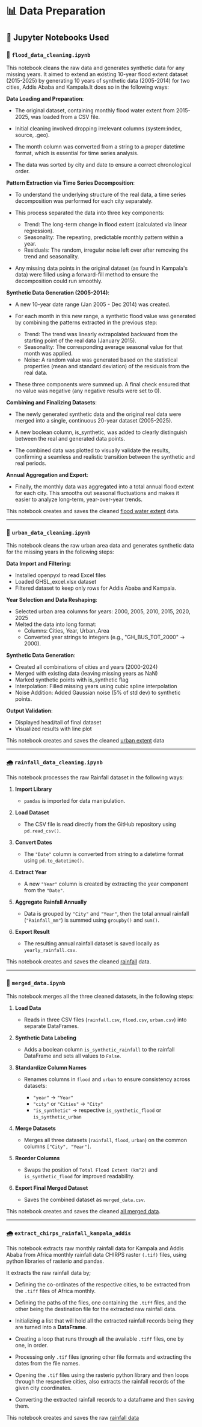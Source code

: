 # 📊 Data Preparation

## 📓 Jupyter Notebooks Used

### 🌊 `flood_data_cleaning.ipynb`

This notebook cleans the raw data and generates synthetic data for any missing
 years. It aimed to extend an existing 10-year flood extent dataset (2015-2025)
  by generating 10 years of synthetic data (2005-2014) for two cities,
   Addis Ababa and Kampala.It does so in the following ways:

**Data Loading and Preparation**:  

- The original dataset, containing monthly flood water extent from 2015-2025, was
 loaded from a CSV file.

- Initial cleaning involved dropping irrelevant columns (system:index, source, .geo).

- The month column was converted from a string to a proper datetime format, which
 is essential for time series analysis.

- The data was sorted by city and date to ensure a correct chronological order.

**Pattern Extraction via Time Series Decomposition**:  

- To understand the underlying structure of the real data, a time series
 decomposition was performed for each city separately.

- This process separated the data into three key components:

  - Trend: The long-term change in flood extent (calculated via linear regression).
  - Seasonality: The repeating, predictable monthly pattern within a year.
  - Residuals: The random, irregular noise left over after removing the trend
   and seasonality.

- Any missing data points in the original dataset (as found in Kampala's data)
 were filled using a forward-fill method to ensure the decomposition could run smoothly.

**Synthetic Data Generation (2005-2014)**:  

- A new 10-year date range (Jan 2005 - Dec 2014) was created.

- For each month in this new range, a synthetic flood value was generated by
 combining the patterns extracted in the previous step:
  - Trend: The trend was linearly extrapolated backward from the starting point of
 the real data (January 2015).
  - Seasonality: The corresponding average seasonal value for that month was applied.
  - Noise: A random value was generated based on the statistical properties (mean
 and standard deviation) of the residuals from the real data.

- These three components were summed up. A final check ensured that no value was
 negative (any negative results were set to 0).

**Combining and Finalizing Datasets**:  

- The newly generated synthetic data and the original real data were merged into
 a single, continuous 20-year dataset (2005-2025).

- A new boolean column, is_synthetic, was added to clearly distinguish between
 the real and generated data points.

- The combined data was plotted to visually validate the results,
 confirming a seamless and realistic transition between the synthetic and real periods.

**Annual Aggregation and Export**:  

- Finally, the monthly data was aggregated into a total annual flood extent for
 each city. This smooths out seasonal fluctuations and makes it easier to
  analyze long-term, year-over-year trends.

This notebook creates and saves the cleaned
 [flood water extent](https://github.com/MIT-Emerging-Talent/ET6-CDSP-group-01-repo/blob/main/1_datasets/clean_data/flood_synthetic_data.csv)
  data.

---

### 🌆 `urban_data_cleaning.ipynb`

This notebook cleans the raw urban area data and generates synthetic data for
 the missing years in the following steps:

**Data Import and Filtering**:  

- Installed openpyxl to read Excel files
- Loaded GHSL_excel.xlsx dataset
- Filtered dataset to keep only rows for Addis Ababa and Kampala.

**Year Selection and Data Reshaping**:  

- Selected urban area columns for years: 2000, 2005, 2010, 2015, 2020, 2025
- Melted the data into long format:  
  - Columns: Cities, Year, Urban_Area
  - Converted year strings to integers (e.g., "GH_BUS_TOT_2000" → 2000).

**Synthetic Data Generation**:  

- Created all combinations of cities and years (2000-2024)
- Merged with existing data (leaving missing years as NaN)
- Marked synthetic points with is_synthetic flag
- Interpolation: Filled missing years using cubic spline interpolation
- Noise Addition: Added Gaussian noise (5% of std dev) to synthetic points.

**Output Validation**:  

- Displayed head/tail of final dataset
- Visualized results with line plot

This notebook creates and saves the cleaned
 [urban extent](https://github.com/MIT-Emerging-Talent/ET6-CDSP-group-01-repo/blob/main/1_datasets/clean_data/Urban_synthetic_data.csv)
  data

---

### 🌧️ `rainfall_data_cleaning.ipynb`

This notebook processes the raw Rainfall dataset in the following ways:

1. **Import Library**

   - `pandas` is imported for data manipulation.

2. **Load Dataset**

   - The CSV file is read directly from the GitHub repository using `pd.read_csv()`.

3. **Convert Dates**

   - The `"Date"` column is converted from string to a datetime format using `pd.to_datetime()`.

4. **Extract Year**

   - A new `"Year"` column is created by extracting the year component from the `"Date"`.

5. **Aggregate Rainfall Annually**

   - Data is grouped by `"City"` and `"Year"`, then the total annual rainfall
   (`"Rainfall_mm"`) is summed using `groupby()` and `sum()`.

6. **Export Result**

   - The resulting annual rainfall dataset is saved locally as `yearly_rainfall.csv`.

This notebook creates and saves the cleaned
 [rainfall](https://github.com/MIT-Emerging-Talent/ET6-CDSP-group-01-repo/blob/main/1_datasets/clean_data/yearly_rainfall.csv)
  data.

---

### 🔗 `merged_data.ipynb`

This notebook merges all the three cleaned datasets, in the following steps:

1. **Load Data**

   - Reads in three CSV files (`rainfall.csv`, `flood.csv`, `urban.csv`) into
   separate DataFrames.

2. **Synthetic Data Labeling**

   - Adds a boolean column `is_synthetic_rainfall` to the rainfall DataFrame
   and sets all values to `False`.

3. **Standardize Column Names**

   - Renames columns in `flood` and `urban` to ensure consistency across datasets:

     - `"year"` → `"Year"`
     - `"city"` or `"Cities"` → `"City"`
     - `"is_synthetic"` → respective `is_synthetic_flood` or `is_synthetic_urban`

4. **Merge Datasets**

   - Merges all three datasets (`rainfall`, `flood`, `urban`) on the common
   columns `["City", "Year"]`.

5. **Reorder Columns**

   - Swaps the position of `Total Flood Extent (km^2)` and `is_synthetic_flood`
   for improved readability.

6. **Export Final Merged Dataset**

   - Saves the combined dataset as `merged_data.csv`.

This notebook creates and saves the cleaned [all merged data](https://github.com/MIT-Emerging-Talent/ET6-CDSP-group-01-repo/blob/main/1_datasets/clean_data/merged_data_new2.csv).

---

### 🌧️ `extract_chirps_rainfall_kampala_addis`

This notebook extracts raw monthly rainfall data for Kampala and Addis Ababa from
 Africa monthly rainfall data CHIRPS raster `(.tif)` files, using python
  libraries of rasterio and pandas.

It extracts the raw rainfall data by;

- Defining the co-ordinates of the respective cities, to be extracted from the
 `.tiff` files of Africa monthly.

- Defining the paths of the files, one containing the `.tiff` files, and the
 other being the destination file for the extracted raw rainfall data.

- Initializing a list that will hold all the extracted rainfall records being
 they are turned into a **DataFrame**.

- Creating a loop that runs through all the available `.tiff` files, one by
 one, in order.

- Processing only `.tif` files ignoring other file formats and extracting the
 dates from the file names.

- Opening the `.tif` files using the rasterio python library and then loops
 through the respective cities, also extracts the rainfall records of the given
  city coordinates.

- Converting the extracted rainfall records to a dataframe and then saving them.

This notebook creates and saves the raw [rainfall data](https://github.com/MIT-Emerging-Talent/ET6-CDSP-group-01-repo/blob/main/1_datasets/raw_data/Rainfall_Data.csv)

